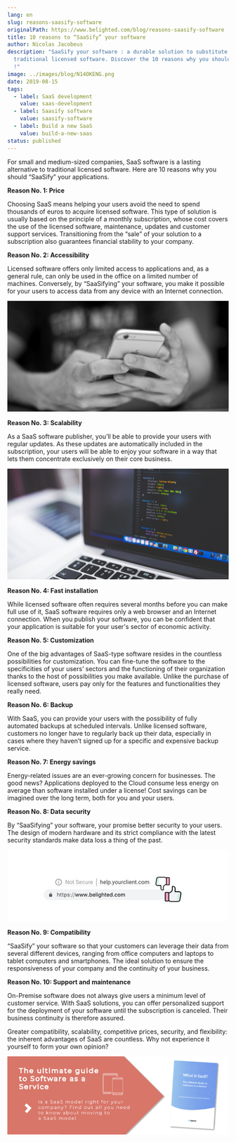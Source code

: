 ```yaml
---
lang: en
slug: reasons-saasify-software
originalPath: https://www.belighted.com/blog/reasons-saasify-software
title: 10 reasons to “SaaSify” your software
author: Nicolas Jacobeus
description: "SaaSify your software : a durable solution to substitute your
  traditional licensed software. Discover the 10 reasons why you should SaaSify
  !"
image: ../images/blog/N14OKENG.png
date: 2019-08-15
tags:
  - label: SaaS development
    value: saas-development
  - label: Saasify software
    value: saasify-software
  - label: Build a new SaaS
    value: build-a-new-saas
status: published
---
```

For small and medium-sized companies, SaaS software is a lasting alternative to traditional licensed software. Here are 10 reasons why you should “SaaSify” your applications.

**Reason No. 1: Price**

Choosing SaaS means helping your users avoid the need to spend thousands of euros to acquire licensed software. This type of solution is usually based on the principle of a monthly subscription, whose cost covers the use of the licensed software, maintenance, updates and customer support services. Transitioning from the “sale” of your solution to a subscription also guarantees financial stability to your company.

**Reason No. 2: Accessibility**

Licensed software offers only limited access to applications and, as a general rule, can only be used in the office on a limited number of machines. Conversely, by “SaaSifying” your software, you make it possible for your users to access data from any device with an Internet connection. 

![10 reasons to “SaaSify” your software - accessibility](/content/images/legacy/ZAlq-3b0XCmo4GqzzQCC-.png)

**Reason No. 3: Scalability**

As a SaaS software publisher, you’ll be able to provide your users with regular updates. As these updates are automatically included in the subscription, your users will be able to enjoy your software in a way that lets them concentrate exclusively on their core business. 

![10 reasons to “SaaSify” your software - scalability](/content/images/legacy/oOiDTUcdZbV2jsyyvZVqq.png)

**Reason No. 4: Fast installation**

While licensed software often requires several months before you can make full use of it, SaaS software requires only a web browser and an Internet connection. When you publish your software, you can be confident that your application is suitable for your user's sector of economic activity. 

**Reason No. 5: Customization**

One of the big advantages of SaaS-type software resides in the countless possibilities for customization. You can fine-tune the software to the specificities of your users’ sectors and the functioning of their organization thanks to the host of possibilities you make available. Unlike the purchase of licensed software, users pay only for the features and functionalities they really need.

**Reason No. 6: Backup**

With SaaS, you can provide your users with the possibility of fully automated backups at scheduled intervals. Unlike licensed software, customers no longer have to regularly back up their data, especially in cases where they haven’t signed up for a specific and expensive backup service. 

**Reason No. 7: Energy savings**

Energy-related issues are an ever-growing concern for businesses. The good news? Applications deployed to the Cloud consume less energy on average than software installed under a license! Cost savings can be imagined over the long term, both for you and your users. 

**Reason No. 8: Data security**

By “SaaSifying” your software, your promise better security to your users. The design of modern hardware and its strict compliance with the latest security standards make data loss a thing of the past.

![10 reasons to “SaaSify” your software - data security](/content/images/legacy/n-zbEsyuWz8aCm15fbMr_.jpg)

**Reason No. 9: Compatibility**

“SaaSify” your software so that your customers can leverage their data from several different devices, ranging from office computers and laptops to tablet computers and smartphones. The ideal solution to ensure the responsiveness of your company and the continuity of your business. 

**Reason No. 10: Support and maintenance**

On-Premise software does not always give users a minimum level of customer service. With SaaS solutions, you can offer personalized support for the deployment of your software until the subscription is canceled. Their business continuity is therefore assured. 

Greater compatibility, scalability, competitive prices, security, and flexibility: the inherent advantages of SaaS are countless. Why not experience it yourself to form your own opinion? 

[![The ultimate Guide to Software as a Service](/content/images/legacy/axTDnlmGeCfdTR5eawUvn.png)](https://cta-redirect.hubspot.com/cta/redirect/1684659/0b551323-0d58-4d8c-882c-e42a03a01459)